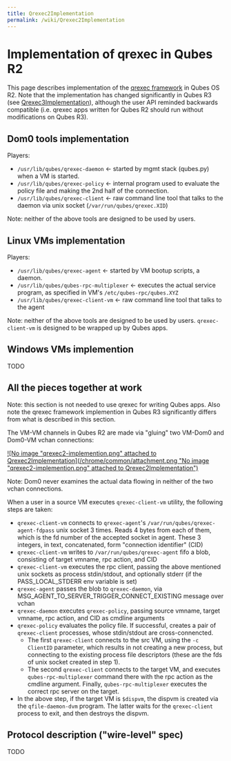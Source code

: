 ```yaml
---
title: Qrexec2Implementation
permalink: /wiki/Qrexec2Implementation
---
```


Implementation of qrexec in Qubes R2
====================================

This page describes implementation of the [qrexec framework](/wiki/Qrexec) in Qubes OS R2. Note that the implementation has changed significantly in Qubes R3 (see [Qrexec3Implementation](/wiki/Qrexec3Implementation)), although the user API reminded backwards compatible (i.e. qrexec apps written for Qubes R2 should run without modifications on Qubes R3).

Dom0 tools implementation
-------------------------

Players:

-   `/usr/lib/qubes/qrexec-daemon` \<- started by mgmt stack (qubes.py) when a VM is started.
-   `/usr/lib/qubes/qrexec-policy` \<- internal program used to evaluate the policy file and making the 2nd half of the connection.
-   `/usr/lib/qubes/qrexec-client` \<- raw command line tool that talks to the daemon via unix socket (`/var/run/qubes/qrexec.XID`)

Note: neither of the above tools are designed to be used by users.

Linux VMs implementation
------------------------

Players:

-   `/usr/lib/qubes/qrexec-agent` \<- started by VM bootup scripts, a daemon.
-   `/usr/lib/qubes/qubes-rpc-multiplexer` \<- executes the actual service program, as specified in VM's `/etc/qubes-rpc/qubes.XYZ`
-   `/usr/lib/qubes/qrexec-client-vm` \<- raw command line tool that talks to the agent

Note: neither of the above tools are designed to be used by users. `qrexec-client-vm` is designed to be wrapped up by Qubes apps.

Windows VMs implemention
------------------------

TODO

All the pieces together at work
-------------------------------

Note: this section is not needed to use qrexec for writing Qubes apps. Also note the qrexec framework implemention in Qubes R3 significantly differs from what is described in this section.

The VM-VM channels in Qubes R2 are made via "gluing" two VM-Dom0 and Dom0-VM vchan connections:

[![No image "qrexec2-implemention.png" attached to Qrexec2Implementation](/chrome/common/attachment.png "No image "qrexec2-implemention.png" attached to Qrexec2Implementation")](/attachment/wiki/Qrexec2Implementation/qrexec2-implemention.png)

Note: Dom0 never examines the actual data flowing in neither of the two vchan connections.

When a user in a source VM executes `qrexec-client-vm` utility, the following steps are taken:

-   `qrexec-client-vm` connects to `qrexec-agent`'s `/var/run/qubes/qrexec-agent-fdpass` unix socket 3 times. Reads 4 bytes from each of them, which is the fd number of the accepted socket in agent. These 3 integers, in text, concatenated, form "connection identifier" (CID)
-   `qrexec-client-vm` writes to `/var/run/qubes/qrexec-agent` fifo a blob, consisting of target vmname, rpc action, and CID
-   `qrexec-client-vm` executes the rpc client, passing the above mentioned unix sockets as process stdin/stdout, and optionally stderr (if the PASS\_LOCAL\_STDERR env variable is set)
-   `qrexec-agent` passes the blob to `qrexec-daemon`, via MSG\_AGENT\_TO\_SERVER\_TRIGGER\_CONNECT\_EXISTING message over vchan
-   `qrexec-daemon` executes `qrexec-policy`, passing source vmname, target vmname, rpc action, and CID as cmdline arguments
-   `qrexec-policy` evaluates the policy file. If successful, creates a pair of `qrexec-client` processes, whose stdin/stdout are cross-connencted.
    -   The first `qrexec-client` connects to the src VM, using the `-c ClientID` parameter, which results in not creating a new process, but connecting to the existing process file descriptors (these are the fds of unix socket created in step 1).
    -   The second `qrexec-client` connects to the target VM, and executes `qubes-rpc-multiplexer` command there with the rpc action as the cmdline argument. Finally, `qubes-rpc-multiplexer` executes the correct rpc server on the target.
-   In the above step, if the target VM is `$dispvm`, the dispvm is created via the `qfile-daemon-dvm` program. The latter waits for the `qrexec-client` process to exit, and then destroys the dispvm.

Protocol description ("wire-level" spec)
----------------------------------------

TODO
